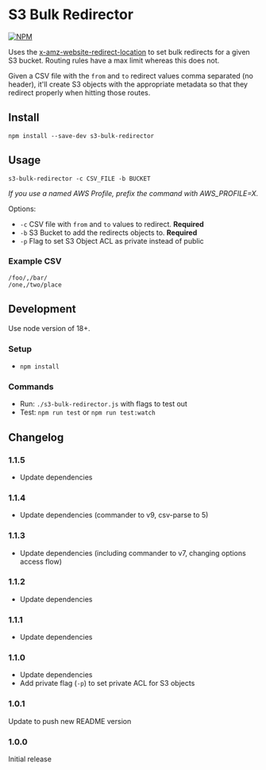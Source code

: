 # S3 Bulk Redirector

[![NPM](https://nodei.co/npm/s3-bulk-redirector.png)](https://nodei.co/npm/s3-bulk-redirector)

Uses the [x-amz-website-redirect-location](https://docs.aws.amazon.com/AmazonS3/latest/dev/how-to-page-redirect.html) to set bulk redirects for a given S3 bucket. Routing rules have a max limit whereas this does not.

Given a CSV file with the `from` and `to` redirect values comma separated (no header), it'll create S3 objects with the appropriate metadata so that they redirect properly when hitting those routes.

## Install

`npm install --save-dev s3-bulk-redirector`

## Usage

`s3-bulk-redirector -c CSV_FILE -b BUCKET`

*If you use a named AWS Profile, prefix the command with AWS_PROFILE=X.*

Options:

- `-c` CSV file with `from` and `to` values to redirect. **Required**
- `-b` S3 Bucket to add the redirects objects to. **Required**
- `-p` Flag to set S3 Object ACL as private instead of public

### Example CSV

```
/foo/,/bar/
/one,/two/place
```

## Development

Use node version of 18+.

### Setup

- `npm install`

### Commands

- Run: `./s3-bulk-redirector.js` with flags to test out
- Test: `npm run test` or `npm run test:watch`

## Changelog

### 1.1.5

- Update dependencies

### 1.1.4

- Update dependencies (commander to v9, csv-parse to 5)

### 1.1.3

- Update dependencies (including commander to v7, changing options access flow)

### 1.1.2

- Update dependencies

### 1.1.1

- Update dependencies

### 1.1.0

- Update dependencies
- Add private flag (`-p`) to set private ACL for S3 objects

### 1.0.1

Update to push new README version

### 1.0.0

Initial release
